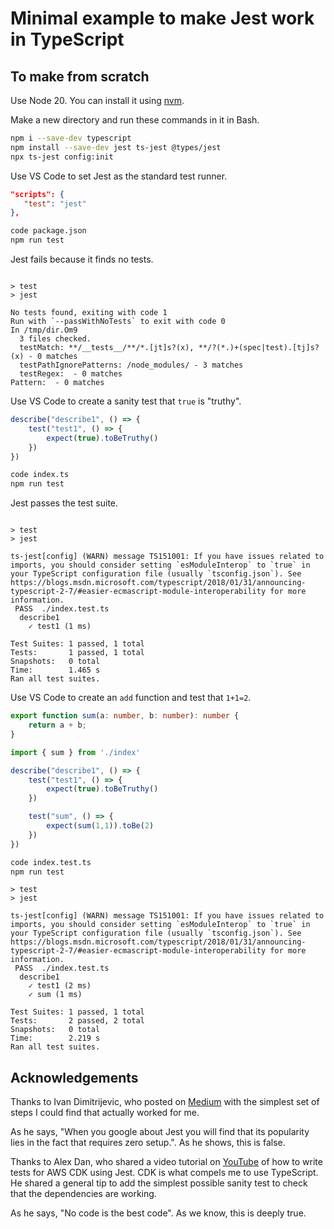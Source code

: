 # Minimal example to make Jest work in TypeScript

## To make from scratch

Use Node 20. You can install it using [nvm][nvm].

Make a new directory and run these commands in it in Bash.

```bash
npm i --save-dev typescript
npm install --save-dev jest ts-jest @types/jest
npx ts-jest config:init
```

Use VS Code to set Jest as the standard test runner.

```json
"scripts": {
   "test": "jest"
},
```

```bash
code package.json
npm run test
```

Jest fails because it finds no tests.

```text

> test
> jest

No tests found, exiting with code 1
Run with `--passWithNoTests` to exit with code 0
In /tmp/dir.Om9
  3 files checked.
  testMatch: **/__tests__/**/*.[jt]s?(x), **/?(*.)+(spec|test).[tj]s?(x) - 0 matches
  testPathIgnorePatterns: /node_modules/ - 3 matches
  testRegex:  - 0 matches
Pattern:  - 0 matches
```

Use VS Code to create a sanity test that `true` is "truthy".

```ts
describe("describe1", () => {
    test("test1", () => {
        expect(true).toBeTruthy()
    })
})
```

```bash
code index.ts
npm run test
```

Jest passes the test suite.

```text

> test
> jest

ts-jest[config] (WARN) message TS151001: If you have issues related to imports, you should consider setting `esModuleInterop` to `true` in your TypeScript configuration file (usually `tsconfig.json`). See https://blogs.msdn.microsoft.com/typescript/2018/01/31/announcing-typescript-2-7/#easier-ecmascript-module-interoperability for more information.
 PASS  ./index.test.ts
  describe1
    ✓ test1 (1 ms)

Test Suites: 1 passed, 1 total
Tests:       1 passed, 1 total
Snapshots:   0 total
Time:        1.465 s
Ran all test suites.
```

Use VS Code to create an `add` function and test that `1+1=2`.

```ts
export function sum(a: number, b: number): number {
    return a + b;
}
```

```ts
import { sum } from './index'

describe("describe1", () => {
    test("test1", () => {
        expect(true).toBeTruthy()
    })

    test("sum", () => {
        expect(sum(1,1)).toBe(2)
    })
})
```

```bash
code index.test.ts
npm run test
```

```text
> test
> jest

ts-jest[config] (WARN) message TS151001: If you have issues related to imports, you should consider setting `esModuleInterop` to `true` in your TypeScript configuration file (usually `tsconfig.json`). See https://blogs.msdn.microsoft.com/typescript/2018/01/31/announcing-typescript-2-7/#easier-ecmascript-module-interoperability for more information.
 PASS  ./index.test.ts
  describe1
    ✓ test1 (2 ms)
    ✓ sum (1 ms)

Test Suites: 1 passed, 1 total
Tests:       2 passed, 2 total
Snapshots:   0 total
Time:        2.219 s
Ran all test suites.
```

## Acknowledgements

Thanks to Ivan Dimitrijevic, who posted on [Medium][dimi] with the simplest set of steps I could find that actually worked for me.

As he says, "When you google about Jest you will find that its popularity lies in the fact that requires zero setup.". As he shows, this is false.

Thanks to Alex Dan, who shared a video tutorial on [YouTube][concise] of how to write tests for AWS CDK using Jest. CDK is what compels me to use TypeScript. He shared a general tip to add the simplest possible sanity test to check that the dependencies are working.

As he says, "No code is the best code". As we know, this is deeply true.

<!-- References -->

[concise]: https://www.youtube.com/watch?v=b6p25GzGsAE
[dimi]: https://medium.com/@dimi_2011/tdd-unit-testing-typescript-project-with-jest-2557e8b84414
[nvm]: https://github.com/nvm-sh/nvm
